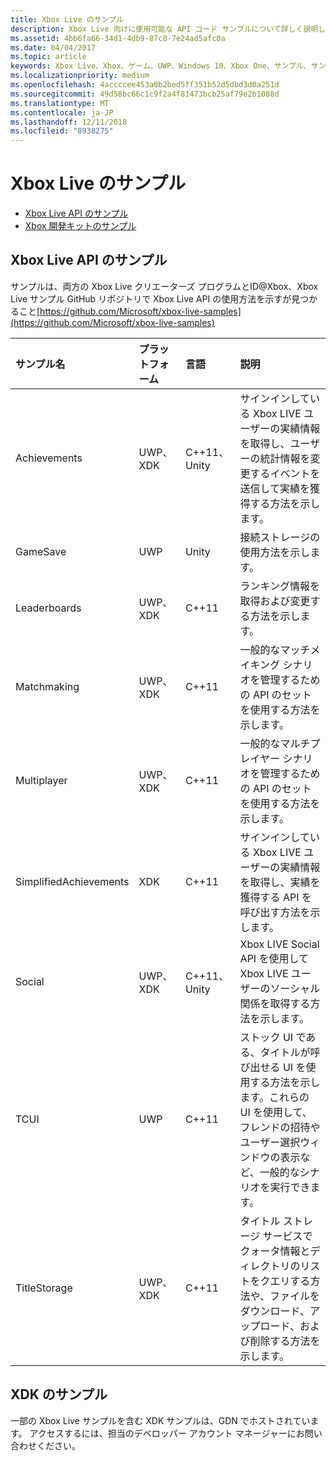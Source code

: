 ```yaml
---
title: Xbox Live のサンプル
description: Xbox Live 向けに使用可能な API コード サンプルについて詳しく説明します。
ms.assetid: 4bb6fa66-34d1-4db9-87c8-7e24ad5afc0a
ms.date: 04/04/2017
ms.topic: article
keywords: Xbox Live、Xbox、ゲーム、UWP、Windows 10、Xbox One、サンプル、サンプル
ms.localizationpriority: medium
ms.openlocfilehash: 4accccee453a0b2bed5ff351b52d5dbd3d0a251d
ms.sourcegitcommit: 49d58bc66c1c9f2a4f81473bcb25af79e2b1088d
ms.translationtype: MT
ms.contentlocale: ja-JP
ms.lasthandoff: 12/11/2018
ms.locfileid: "8938275"
---
```

# <a name="xbox-live-samples"></a>Xbox Live のサンプル

* [Xbox Live API のサンプル](#xbox-live-api-samples)
* [Xbox 開発キットのサンプル](#xdk-samples)

## <a name="xbox-live-api-samples"></a>Xbox Live API のサンプル
サンプルは、両方の Xbox Live クリエーターズ プログラムとID@Xbox、Xbox Live サンプル GitHub リポジトリで Xbox Live API の使用方法を示すが見つかること[https://github.com/Microsoft/xbox-live-samples](https://github.com/Microsoft/xbox-live-samples)

| サンプル名             | プラットフォーム | 言語                     | 説明                                                                                                                                                                                                           |
|:------------------------|:----------|:------------------------------|:----------------------------------------------------------------------------------------------------------------------------------------------------------------------------------------------------------------------|
| Achievements            | UWP、XDK | C++11、Unity                   | サインインしている Xbox LIVE ユーザーの実績情報を取得し、ユーザーの統計情報を変更するイベントを送信して実績を獲得する方法を示します。 |
| GameSave                | UWP      | Unity                          | 接続ストレージの使用方法を示します。 |
| Leaderboards            | UWP、XDK | C++11                          | ランキング情報を取得および変更する方法を示します。 |
| Matchmaking             | UWP、XDK | C++11                          | 一般的なマッチメイキング シナリオを管理するための API のセットを使用する方法を示します。 |
| Multiplayer             | UWP、XDK | C++11                          | 一般的なマルチプレイヤー シナリオを管理するための API のセットを使用する方法を示します。 |
| SimplifiedAchievements  | XDK      | C++11                          | サインインしている Xbox LIVE ユーザーの実績情報を取得し、実績を獲得する API を呼び出す方法を示します。 |
| Social                  | UWP、XDK | C++11、Unity                   | Xbox LIVE Social API を使用して Xbox LIVE ユーザーのソーシャル関係を取得する方法を示します。 |
| TCUI                    | UWP      | C++11                          | ストック UI である、タイトルが呼び出せる UI を使用する方法を示します。これらの UI を使用して、フレンドの招待やユーザー選択ウィンドウの表示など、一般的なシナリオを実行できます。 |
| TitleStorage            | UWP、XDK | C++11                          | タイトル ストレージ サービスでクォータ情報とディレクトリのリストをクエリする方法や、ファイルをダウンロード、アップロード、および削除する方法を示します。 |

## <a name="xdk-samples"></a>XDK のサンプル
一部の Xbox Live サンプルを含む XDK サンプルは、GDN でホストされています。 アクセスするには、担当のデベロッパー アカウント マネージャーにお問い合わせください。
